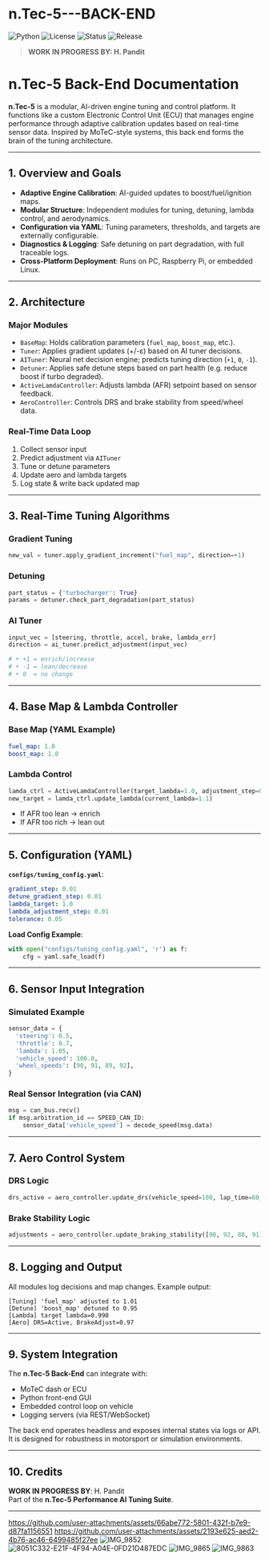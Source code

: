 # n.Tec-5---BACK-END

![Python](https://img.shields.io/badge/python-3.10%2B-blue.svg)
![License](https://img.shields.io/github/license/MykeHaunt/n.Tec-5---BACK-END)
![Status](https://img.shields.io/badge/status-Beta-blue.svg)
![Release](https://img.shields.io/github/v/release/MykeHaunt/n.Tec-5---BACK-END)

> **WORK IN PROGRESS BY: H. Pandit**

# n.Tec-5 Back-End Documentation

**n.Tec-5** is a modular, AI-driven engine tuning and control platform. It functions like a custom Electronic Control Unit (ECU) that manages engine performance through adaptive calibration updates based on real-time sensor data. Inspired by MoTeC-style systems, this back end forms the brain of the tuning architecture.

---

## 1. Overview and Goals

- **Adaptive Engine Calibration**: AI-guided updates to boost/fuel/ignition maps.
- **Modular Structure**: Independent modules for tuning, detuning, lambda control, and aerodynamics.
- **Configuration via YAML**: Tuning parameters, thresholds, and targets are externally configurable.
- **Diagnostics & Logging**: Safe detuning on part degradation, with full traceable logs.
- **Cross-Platform Deployment**: Runs on PC, Raspberry Pi, or embedded Linux.

---

## 2. Architecture

### Major Modules

- `BaseMap`: Holds calibration parameters (`fuel_map`, `boost_map`, etc.).
- `Tuner`: Applies gradient updates (+/-ε) based on AI tuner decisions.
- `AITuner`: Neural net decision engine; predicts tuning direction (`+1`, `0`, `-1`).
- `Detuner`: Applies safe detune steps based on part health (e.g. reduce boost if turbo degraded).
- `ActiveLamdaController`: Adjusts lambda (AFR) setpoint based on sensor feedback.
- `AeroController`: Controls DRS and brake stability from speed/wheel data.

### Real-Time Data Loop

1. Collect sensor input  
2. Predict adjustment via `AITuner`  
3. Tune or detune parameters  
4. Update aero and lambda targets  
5. Log state & write back updated map  

---

## 3. Real-Time Tuning Algorithms

### Gradient Tuning

```python
new_val = tuner.apply_gradient_increment("fuel_map", direction=+1)
```

### Detuning

```python
part_status = {'turbocharger': True}
params = detuner.check_part_degradation(part_status)
```

### AI Tuner

```python
input_vec = [steering, throttle, accel, brake, lambda_err]
direction = ai_tuner.predict_adjustment(input_vec)

# • +1 = enrich/increase
# • -1 = lean/decrease
# • 0  = no change
```

---

## 4. Base Map & Lambda Controller

### Base Map (YAML Example)

```yaml
fuel_map: 1.0
boost_map: 1.0
```

### Lambda Control

```python
lamda_ctrl = ActiveLamdaController(target_lambda=1.0, adjustment_step=0.01)
new_target = lamda_ctrl.update_lambda(current_lambda=1.1)
```

- If AFR too lean → enrich  
- If AFR too rich → lean out  

---

## 5. Configuration (YAML)

**`configs/tuning_config.yaml`**:

```yaml
gradient_step: 0.01
detune_gradient_step: 0.01
lambda_target: 1.0
lambda_adjustment_step: 0.01
tolerance: 0.05
```

**Load Config Example**:

```python
with open("configs/tuning_config.yaml", 'r') as f:
    cfg = yaml.safe_load(f)
```

---

## 6. Sensor Input Integration

### Simulated Example

```python
sensor_data = {
  'steering': 0.5,
  'throttle': 0.7,
  'lambda': 1.05,
  'vehicle_speed': 100.0,
  'wheel_speeds': [90, 91, 89, 92],
}
```

### Real Sensor Integration (via CAN)

```python
msg = can_bus.recv()
if msg.arbitration_id == SPEED_CAN_ID:
    sensor_data['vehicle_speed'] = decode_speed(msg.data)
```

---

## 7. Aero Control System

### DRS Logic

```python
drs_active = aero_controller.update_drs(vehicle_speed=100, lap_time=60, race_mode=True)
```

### Brake Stability Logic

```python
adjustments = aero_controller.update_braking_stability([90, 92, 88, 91])
```

---

## 8. Logging and Output

All modules log decisions and map changes. Example output:

```
[Tuning] 'fuel_map' adjusted to 1.01  
[Detune] 'boost_map' detuned to 0.95  
[Lambda] target lambda=0.990  
[Aero] DRS=Active, BrakeAdjust=0.97  
```

---

## 9. System Integration

The **n.Tec-5 Back-End** can integrate with:

- MoTeC dash or ECU  
- Python front-end GUI  
- Embedded control loop on vehicle  
- Logging servers (via REST/WebSocket)  

The back end operates headless and exposes internal states via logs or API. It is designed for robustness in motorsport or simulation environments.

---

## 10. Credits

**WORK IN PROGRESS BY**: H. Pandit  
Part of the **n.Tec-5 Performance AI Tuning Suite**.

---

https://github.com/user-attachments/assets/66abe772-5801-432f-b7e9-d87fa1156551
https://github.com/user-attachments/assets/2193e625-aed2-4b76-ac46-6499485f27ee
![IMG_9852](https://github.com/user-attachments/assets/b19d5f80-d837-47be-84a0-4429bd9a4445)
![8051C332-E21F-4F94-A04E-0FD21D487EDC](https://github.com/user-attachments/assets/5671ed62-db51-4a1d-82e5-f154ed5c5e07)
![IMG_9865](https://github.com/user-attachments/assets/665bc732-c130-48fc-b32f-2cb3bc3fca82)
![IMG_9863](https://github.com/user-attachments/assets/66149681-128b-4d1c-80c2-11c40f9a4334)
